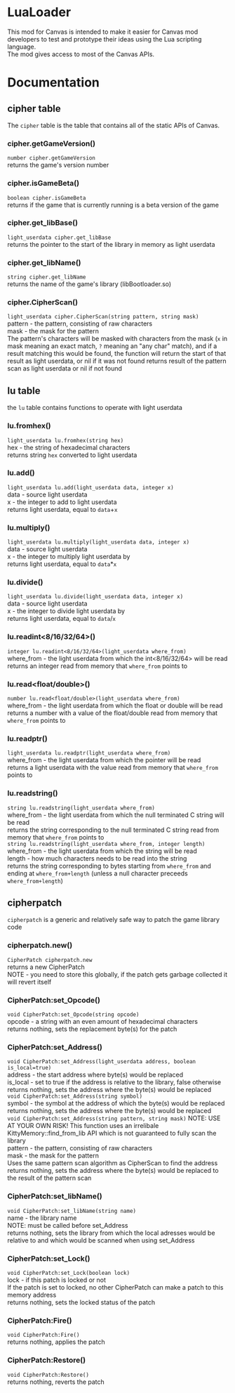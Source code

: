 # LuaLoader
This mod for Canvas is intended to make it easier for Canvas mod developers to test and prototype their ideas using the Lua scripting language.  
The mod gives access to most of the Canvas APIs.
# Documentation
## cipher table
The `cipher` table is the table that contains all of the static APIs of Canvas.
### cipher.getGameVersion()
`number cipher.getGameVersion`  
returns the game's version number  
### cipher.isGameBeta()
`boolean cipher.isGameBeta`  
returns if the game that is currently running is a beta version of the game  
### cipher.get_libBase()
`light_userdata cipher.get_libBase`  
returns the pointer to the start of the library in memory as light userdata  
### cipher.get_libName()
`string cipher.get_libName`  
returns the name of the game's library (libBootloader.so)  
### cipher.CipherScan()
`light_userdata cipher.CipherScan(string pattern, string mask)`  
pattern - the pattern, consisting of raw characters  
mask - the mask for the pattern  
The pattern's characters will be masked with characters from the mask (`x` in mask meaning an exact match, `?` meaning an "any char" match), and if a result matching this would be found, the function will return the start of that result as light userdata, or nil if it was not found
returns result of the pattern scan as light userdata or nil if not found  
## lu table
the `lu` table contains functions to operate with light userdata
### lu.fromhex()
`light_userdata lu.fromhex(string hex)`  
hex - the string of hexadecimal characters  
returns string `hex` converted to light userdata  
### lu.add()
`light_userdata lu.add(light_userdata data, integer x)`  
data - source light userdata  
x - the integer to add to light userdata  
returns light userdata, equal to `data`+`x`   
### lu.multiply()
`light_userdata lu.multiply(light_userdata data, integer x)`  
data - source light userdata  
x - the integer to multiply light userdata by  
returns light userdata, equal to `data`*`x`   
### lu.divide()
`light_userdata lu.divide(light_userdata data, integer x)`  
data - source light userdata  
x - the integer to divide light userdata by  
returns light userdata, equal to `data`/`x`   
### lu.readint<8/16/32/64>()
`integer lu.readint<8/16/32/64>(light_userdata where_from)`  
where_from - the light userdata from which the int<8/16/32/64> will be read  
returns an integer read from memory that `where_from` points to  
### lu.read<float/double>()
`number lu.read<float/double>(light_userdata where_from)`  
where_from - the light userdata from which the float or double will be read  
returns a number with a value of the float/double read from memory that `where_from` points to  
### lu.readptr()
`light_userdata lu.readptr(light_userdata where_from)`  
where_from - the light userdata from which the pointer will be read  
returns a light userdata with the value read from memory that `where_from` points to  
### lu.readstring()
`string lu.readstring(light_userdata where_from)`  
where_from - the light userdata from which the null terminated C string will be read  
returns the string corresponding to the null terminated C string read from memory that `where_from` points to  
`string lu.readstring(light_userdata where_from, integer length)`  
where_from - the light userdata from which the string will be read  
length - how much characters needs to be read into the string  
returns the string corresponding to bytes starting from `where_from` and ending at `where_from+length` (unless a null character preceeds `where_from+length`)  
## cipherpatch
`cipherpatch` is a generic and relatively safe way to patch the game library code
### cipherpatch.new()
`CipherPatch cipherpatch.new`  
returns a new CipherPatch  
NOTE - you need to store this globally, if the patch gets garbage collected it will revert itself  
### CipherPatch:set_Opcode()
`void CipherPatch:set_Opcode(string opcode)`  
opcode - a string with an even amount of hexadecimal characters  
returns nothing, sets the replacement byte(s) for the patch  
### CipherPatch:set_Address()
`void CipherPatch:set_Address(light_userdata address, boolean is_local=true)`  
address - the start address where byte(s) would be replaced  
is_local - set to true if the address is relative to the library, false otherwise  
returns nothing, sets the address where the byte(s) would be replaced  
`void CipherPatch:set_Address(string symbol)`  
symbol - the symbol at the address of which the byte(s) would be replaced  
returns nothing, sets the address where the byte(s) would be replaced  
`void CipherPatch:set_Address(string pattern, string mask)` NOTE: USE AT YOUR OWN RISK! This function uses an irrelibale KittyMemory::find_from_lib API which is not guaranteed to fully scan the library  
pattern - the pattern, consisting of raw characters  
mask - the mask for the pattern  
Uses the same pattern scan algorithm as CipherScan to find the address  
returns nothing, sets the address where the byte(s) would be replaced to the result of the pattern scan  
### CipherPatch:set_libName()
`void CipherPatch:set_libName(string name)`  
name - the library name  
NOTE: must be called before set_Address  
returns nothing, sets the library from which the local adresses would be relative to and which would be scanned when using set_Address  
### CipherPatch:set_Lock()
`void CipherPatch:set_Lock(boolean lock)`  
lock - if this patch is locked or not  
If the patch is set to locked, no other CipherPatch can make a patch to this memory address  
returns nothing, sets the locked status of the patch  
### CipherPatch:Fire()
`void CipherPatch:Fire()`  
returns nothing, applies the patch  
### CipherPatch:Restore()
`void CipherPatch:Restore()`  
returns nothing, reverts the patch  
